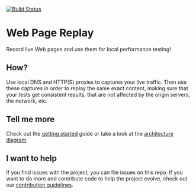 [![Build
Status](https://travis-ci.org/[nedn]/[web-page-replay].png)](https://travis-ci.org/[nedn]/[web-page-replay])
# Web Page Replay
Record live Web pages and use them for local performance testing!

## How?
Use local DNS and HTTP(S) proxies to captures your live traffic. Then
use these captures in order to replay the same exact content, making
sure that your tests get consistent results, that are not affected by
the origin servers, the network, etc.

## Tell me more
Check out the [getting
started](documentation/GettingStarted.md) guide or take a
look at the [architecture
diagram](documentation/WebPageReplayDiagram.png).

## I want to help
If you find issues with the project, you can file issues on this repo.
If you want to do more and contribute code to help the project evolve,
check out our [contribution
guidelines](documentation/Contributing.md).
